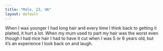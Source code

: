 ```yaml
---
title: "Male, 23, UK"
layout: default
---
```

When I was younger I had long hair and every time I think back to getting it plaited, it hurt a lot. When my mum used to part my hair was the worst even though I had nice hair I had to have it cut when I was 5 or 6 years old, but it’s an experience I look back on and laugh.
